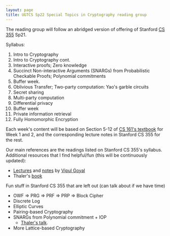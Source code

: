 ```yaml
---
layout: page
title: UGTCS Sp22 Special Topics in Cryptography reading group
---
```


The reading group will follow an abridged version of offering of Stanford [CS 355](https://crypto.stanford.edu/cs355/21sp/schedule/) Sp21.

Syllabus:

1. Intro to Cryptography
2. Intro to Cryptography cont.
3. Interactive proofs; Zero knowledge
4. Succinct Non-interactive Arguments (SNARGs) from Probabilistic Checkable Proofs; Polynomial commitments
5. Buffer week.
6. Oblivious Transfer; Two-party computation: Yao's garble circuits
7. Secret sharing
8. Multi-party computation
9. Differential privacy
10. Buffer week
11. Private information retrieval
12. Fully Homomorphic Encryption

Each week's content will be based on Section 5-12 of [CS 161's textbook](https://textbook.cs161.org/crypto/) for Week 1 and 2, and the corresponding lecture notes in Stanford CS 355 for the rest. 

Our main references are the readings listed on Stanford CS 355's syllabus. Additional resources that I find helpful/fun (this will be continuously updated):

- [Lectures](https://www.youtube.com/channel/UCH_TKbymPv-9NdCIroUSBiA/videos) and [notes](https://www.cs.cmu.edu/~goyal/15356/lecture_notes.pdf) by [Vipul Goyal](https://www.cs.cmu.edu/~goyal/)
- Thaler's [book](https://people.cs.georgetown.edu/jthaler/ProofsArgsAndZK.html)

Fun stuff in Stanford CS 355 that are left out (can talk about if we have time)
- OWF => PRG => PRF => PRP => Block Cipher
- Discrete Log
- Elliptic Curves
- Pairing-based Cryptography
- SNARGs from Polynomial commitment + IOP
	- [Thaler's talk](https://georgetown.zoom.us/rec/play/kUuOJF7uHoApp8fSqwheZz1FPzRq0ZKxpIufTO2TyPpjc9ubjTTDzNZS0a88GrVCZgPoTrTd2foiQjs.pvY8SbCTUX-7oqJf?startTime=1639755325000&_x_zm_rtaid=U5qk8mSTScCif0KvSeRE1Q.1643240311771.7ea7ca5bdb01137b07ebfd566bf43230&_x_zm_rhtaid=168).
- More Lattice-based Cryptography



